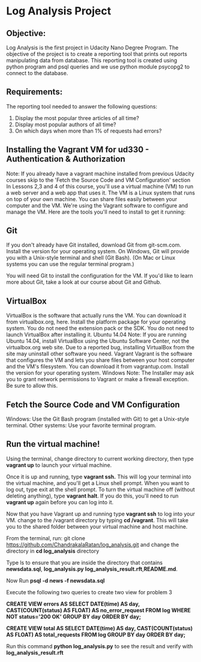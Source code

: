 # Log Analysis Project
## Objective:
Log Analysis is the first project in Udacity Nano Degree Program. The objective of the project is to create a reporting tool that prints out reports manipulating data from database. This reporting tool is created using python program and psql queries and we use  python module  psycopg2 to connect to the database.

## Requirements: 
The reporting tool needed to answer the following questions:
1. Display the most popular three articles of all time?
2. Display most popular authors of all time?
3. On which days when more than 1% of requests had errors?

## Installing the Vagrant VM for ud330 - Authentication & Authorization
Note: If you already have a vagrant machine installed from previous Udacity courses skip to the 'Fetch the Source Code and VM Configuration' section
In Lessons 2,3 and 4 of this course, you'll use a virtual machine (VM) to run a web server and a web app that uses it. The VM is a Linux system that runs on top of your own machine. You can share files easily between your computer and the VM.
We're using the Vagrant software to configure and manage the VM. Here are the tools you'll need to install to get it running:

## Git
If you don't already have Git installed, download Git from git-scm.com. Install the version for your operating system.
On Windows, Git will provide you with a Unix-style terminal and shell (Git Bash).
(On Mac or Linux systems you can use the regular terminal program.)

You will need Git to install the configuration for the VM. If you'd like to learn more about Git, take a look at our course about Git and Github.

## VirtualBox
VirtualBox is the software that actually runs the VM. You can download it from virtualbox.org, here. Install the platform package for your operating system. You do not need the extension pack or the SDK. You do not need to launch VirtualBox after installing it.
Ubuntu 14.04 Note: If you are running Ubuntu 14.04, install VirtualBox using the Ubuntu Software Center, not the virtualbox.org web site. Due to a reported bug, installing VirtualBox from the site may uninstall other software you need.
Vagrant
Vagrant is the software that configures the VM and lets you share files between your host computer and the VM's filesystem. You can download it from vagrantup.com. Install the version for your operating system.
Windows Note: The Installer may ask you to grant network permissions to Vagrant or make a firewall exception. Be sure to allow this.

## Fetch the Source Code and VM Configuration
Windows: Use the Git Bash program (installed with Git) to get a Unix-style terminal.
Other systems: Use your favorite terminal program.

## Run the virtual machine!
Using the terminal, change directory to current working directory, then type **vagrant up** to launch your virtual machine.

Once it is up and running, type **vagrant ssh.** This will log your terminal into the virtual machine, and you'll get a Linux shell prompt. When you want to log out, type exit at the shell prompt. To turn the virtual machine off (without deleting anything), type **vagrant halt**. If you do this, you'll need to run **vagrant up** again before you can log into it.

Now that you have Vagrant up and running type **vagrant ssh** to log into your VM. change to the /vagrant directory by typing **cd /vagrant**. This will take you to the shared folder between your virtual machine and host machine.

From the terminal, run: git clone https://github.com/ChandrakalaRatan/log_analysis.git  and change the directory in **cd log_analysis** directory

Type ls to ensure that you are inside the directory that contains **newsdata.sql**, **log_analysis.py** **log_analysis_result.rft**,**README.md**.

Now Run **psql -d news -f newsdata.sql**

Execute the following two queries to create two view for problem 3

**CREATE VIEW errors AS  SELECT DATE(time) AS day, CAST(COUNT(status) AS FLOAT)  AS no_error_request FROM log WHERE NOT status='200 OK' GROUP BY day ORDER BY day;**

**CREATE VIEW total AS SELECT DATE(time) AS day, CAST(COUNT(status) AS FLOAT) AS total_requests FROM log GROUP BY day ORDER BY day;**

Run this command  **python log_analysis.py**  to see the result and verify with **log_analysis_result.rft**
